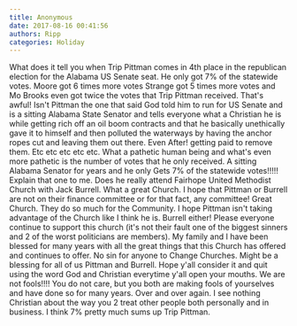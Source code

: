 ```yaml
---
title: Anonymous
date: 2017-08-16 00:41:56
authors: Ripp
categories: Holiday
---
```


 What does it tell you when Trip Pittman comes in 4th place in the republican election for the Alabama US Senate seat. He only got 7% of the statewide votes. 
Moore got 6 times more votes
Strange got 5 times more votes and
Mo Brooks even got twice the votes that Trip Pittman received. That's awful!  Isn't Pittman the one that said God told him to run for US Senate and is a sitting Alabama State Senator and tells everyone what a Christian he is while getting rich off an oil boom contracts and that he basically unethically gave it to himself and then polluted the waterways by having the anchor ropes cut and leaving them out there. Even After! getting paid to remove them. Etc etc etc etc etc. What a pathetic human being and what's even more pathetic is the number of votes that he only received. A sitting Alabama Senator for years and he only Gets 7% of the statewide votes!!!!! Explain that one to me. Does he really attend Fairhope United Methodist Church with Jack Burrell. What a great Church. I hope that Pittman or Burrell are not on their finance committee or for that fact, any committee!  Great Church. They do so much for the Community. I hope Pittman isn't taking advantage of the Church like I think he is. Burrell either!  Please everyone continue to support this church (it's not their fault one of the biggest sinners and 2 of the worst politicians are members). My family and I have been blessed for many years with all the great things that this Church has offered and continues to offer. No sin for anyone to Change Churches. Might be a blessing for all of us Pittman and Burrell. Hope y'all consider it and quit using the word God and Christian everytime y'all open your mouths. We are not fools!!!! You do not care, but you both are making fools of yourselves and have done so for many years. Over and over again. I see nothing Christian about the way you 2 treat other people both personally and in business. I think 7% pretty much sums up Trip Pittman.